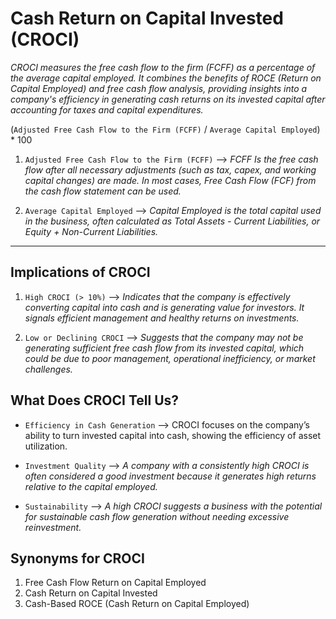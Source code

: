 # Cash Return on Capital Invested (CROCI)


*CROCI measures the free cash flow to the firm (FCFF) as a percentage of the average capital employed. It combines the benefits of ROCE (Return on Capital Employed) and free cash flow analysis, providing insights into a company's efficiency in generating cash returns on its invested capital after accounting for taxes and capital expenditures.*


(`Adjusted Free Cash Flow to the Firm (FCFF)` / `Average Capital Employed`) * 100


1. `Adjusted Free Cash Flow to the Firm (FCFF)` --> *FCFF Is the free cash flow after all necessary adjustments (such as tax, capex, and working capital changes) are made. In most cases, Free Cash Flow (FCF) from the cash flow statement can be used.*

2. `Average Capital Employed` --> *Capital Employed is the total capital used in the business, often calculated as Total Assets - Current Liabilities, or Equity + Non-Current Liabilities.*


***


## Implications of CROCI


1. `High CROCI (> 10%)` --> *Indicates that the company is effectively converting capital into cash and is generating value for investors. It signals efficient management and healthy returns on investments.*

2. `Low or Declining CROCI` --> *Suggests that the company may not be generating sufficient free cash flow from its invested capital, which could be due to poor management, operational inefficiency, or market challenges.*


## What Does CROCI Tell Us?


- `Efficiency in Cash Generation` --> CROCI focuses on the company’s ability to turn invested capital into cash, showing the efficiency of asset utilization.

- `Investment Quality` --> *A company with a consistently high CROCI is often considered a good investment because it generates high returns relative to the capital employed.*

- `Sustainability` --> *A high CROCI suggests a business with the potential for sustainable cash flow generation without needing excessive reinvestment.*


## Synonyms for CROCI


1. Free Cash Flow Return on Capital Employed
2. Cash Return on Capital Invested
3. Cash-Based ROCE (Cash Return on Capital Employed)